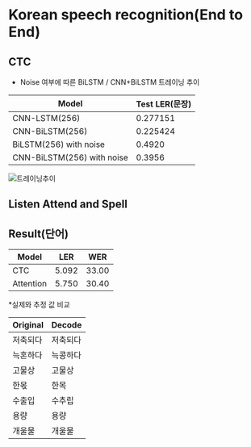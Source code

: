 Korean speech recognition(End to End)
=================


CTC
---------------------------
  * Noise 여부에 따른 BiLSTM / CNN+BiLSTM 트레이닝 추이
 
Model| Test LER(문장) | 
---- | ---- | 
CNN-LSTM(256) | 0.277151 | 
CNN-BiLSTM(256) | 0.225424 |
BiLSTM(256) with noise | 0.4920 |
CNN-BiLSTM(256) with noise | 0.3956 |

![트레이닝추이](./image/picture.jpeg)


Listen Attend and Spell
---------------------------




Result(단어)
---------------------------
 
Model| LER | WER |
---- | ---- | ---- |
CTC| 5.092 | 33.00 |
Attention | 5.750 | 30.40 |


 *실제와 추정 값 비교
 
Original| Decode | 
---- | ---- | 
저축되다 | 저축되다 | 
늑혼하다 | 늑콩하다 |
고물상 | 고물상 |
한몫 | 한목 |
수출입 | 수추립 |
용량 | 용량 |
개울물 | 개울물 |



